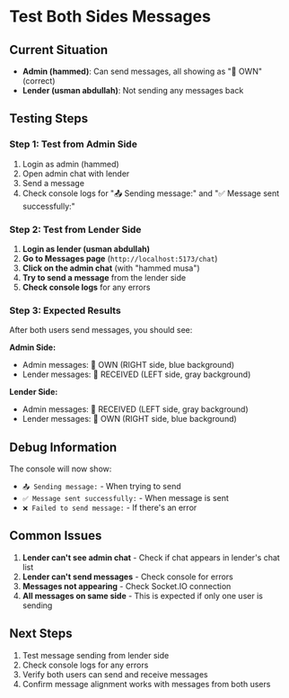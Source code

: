 # Test Both Sides Messages

## Current Situation
- **Admin (hammed)**: Can send messages, all showing as "🔵 OWN" (correct)
- **Lender (usman abdullah)**: Not sending any messages back

## Testing Steps

### Step 1: Test from Admin Side
1. Login as admin (hammed)
2. Open admin chat with lender
3. Send a message
4. Check console logs for "📤 Sending message:" and "✅ Message sent successfully:"

### Step 2: Test from Lender Side
1. **Login as lender (usman abdullah)**
2. **Go to Messages page** (`http://localhost:5173/chat`)
3. **Click on the admin chat** (with "hammed musa")
4. **Try to send a message** from the lender side
5. **Check console logs** for any errors

### Step 3: Expected Results
After both users send messages, you should see:

**Admin Side:**
- Admin messages: 🔵 OWN (RIGHT side, blue background)
- Lender messages: 🔴 RECEIVED (LEFT side, gray background)

**Lender Side:**
- Admin messages: 🔴 RECEIVED (LEFT side, gray background)  
- Lender messages: 🔵 OWN (RIGHT side, blue background)

## Debug Information
The console will now show:
- `📤 Sending message:` - When trying to send
- `✅ Message sent successfully:` - When message is sent
- `❌ Failed to send message:` - If there's an error

## Common Issues
1. **Lender can't see admin chat** - Check if chat appears in lender's chat list
2. **Lender can't send messages** - Check console for errors
3. **Messages not appearing** - Check Socket.IO connection
4. **All messages on same side** - This is expected if only one user is sending

## Next Steps
1. Test message sending from lender side
2. Check console logs for any errors
3. Verify both users can send and receive messages
4. Confirm message alignment works with messages from both users
